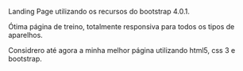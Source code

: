 Landing Page utilizando os recursos do bootstrap 4.0.1.

Ótima página de treino, totalmente responsiva para todos os tipos de aparelhos.

Considrero até agora a minha melhor página utilizando html5, css 3 e bootstrap.